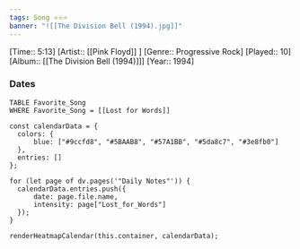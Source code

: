 ```yaml
---
tags: Song ⭐⭐⭐ 
banner: "![[The Division Bell (1994).jpg]]"
---
```

[Time:: 5:13]
[Artist:: [[Pink Floyd]] ]
[Genre:: Progressive Rock]
[Played:: 10]
[Album:: [[The Division Bell (1994)]]]
[Year:: 1994]
### Dates
````dataview
TABLE Favorite_Song
WHERE Favorite_Song = [[Lost for Words]]
````
  ```dataviewjs
const calendarData = { 
	colors: { 
		blue: ["#9ccfd8", "#5BAAB8", "#57A1BB", "#5da8c7", "#3e8fb0"] 
	}, 
	entries: [] 
}; 

for (let page of dv.pages('"Daily Notes"')) { 
	calendarData.entries.push({ 
		date: page.file.name, 
		intensity: page["Lost_for_Words"]
	}); 
} 

renderHeatmapCalendar(this.container, calendarData);
```
